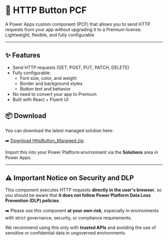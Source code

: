 # 🚀 HTTP Button PCF

A Power Apps custom component (PCF) that allows you to send HTTP requests from your app without upgrading it to a Premium license. Lightweight, flexible, and fully configurable

---

## ✨ Features

- Send HTTP requests (GET, POST, PUT, PATCH, DELETE)
- Fully configurable:
  - Font size, color, and weight
  - Border and background styles
  - Button text and behavior
- No need to convert your app to Premium
- Built with React + Fluent UI




## 📦 Download

You can download the latest managed solution here:

➡️ [Download HttpButton_Managed.zip](https://github.com/TuongDoan/http-button-pcf/releases/download/v1.0.1/HttpButton_Managed.zip)

Import this into your Power Platform environment via the **Solutions** area in Power Apps.

---

## ⚠️ Important Notice on Security and DLP

This component executes HTTP requests **directly in the user's browser**, so you should be aware that **it does not follow Power Platform Data Loss Prevention (DLP) policies**. 

➡️ Please use this component **at your own risk**, especially in environments with strict governance, security, or compliance requirements.

We recommend using this only with **trusted APIs** and avoiding the use of sensitive or confidential data in ungoverned environments.
